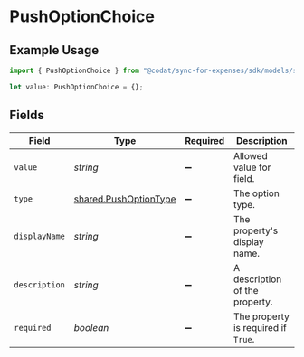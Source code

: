 # PushOptionChoice

## Example Usage

```typescript
import { PushOptionChoice } from "@codat/sync-for-expenses/sdk/models/shared";

let value: PushOptionChoice = {};
```

## Fields

| Field                                                                 | Type                                                                  | Required                                                              | Description                                                           |
| --------------------------------------------------------------------- | --------------------------------------------------------------------- | --------------------------------------------------------------------- | --------------------------------------------------------------------- |
| `value`                                                               | *string*                                                              | :heavy_minus_sign:                                                    | Allowed value for field.                                              |
| `type`                                                                | [shared.PushOptionType](../../../sdk/models/shared/pushoptiontype.md) | :heavy_minus_sign:                                                    | The option type.                                                      |
| `displayName`                                                         | *string*                                                              | :heavy_minus_sign:                                                    | The property's display name.                                          |
| `description`                                                         | *string*                                                              | :heavy_minus_sign:                                                    | A description of the property.                                        |
| `required`                                                            | *boolean*                                                             | :heavy_minus_sign:                                                    | The property is required if `True`.                                   |
